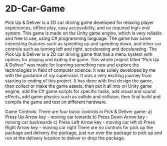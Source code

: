 # 2D-Car-Game
Pick Up & Deliver is a 2D car driving game developed for relaxing player experiences, offline play, easy accessibility, and no required high-end system. This game is made on the Unity game engine, which is very reliable and free to use, using C# programming language. The game has some interesting features such as speeding up and speeding down, and other car controls such as turning left and right, accelerating and decelerating. The Pick Up & Deliver is a 2D car driving game that has a menu system with options for playing and exiting the game. This whole project titled “Pick Up & Deliver” was made for learning something new and explore the technologies in field of computer science. It was solely developed by me with the guidance of my supervisor. It was a very exciting journey from starting to ending of this project. It has done with first design the game, then collect or make the game assets, then put it all into on Unity game engine, add the C# game scripts for specific tasks, add visual and sound effects, add game physics such as collide and collision, then final build and compile the game and test on different hardware.

Game Controls:
There are four basic controls in Pick & Deliver game:
  a) Press Up Arrow key - moving car towards
  b) Press Down Arrow key - moving car backwards
  c) Press Left Arrow key - moving car left
  d) Press Right Arrow key – moving car right
There are no controls for pick up the package and delivery the package, just run over the package to pick up and run at the delivery location to deliver or drop the package.
